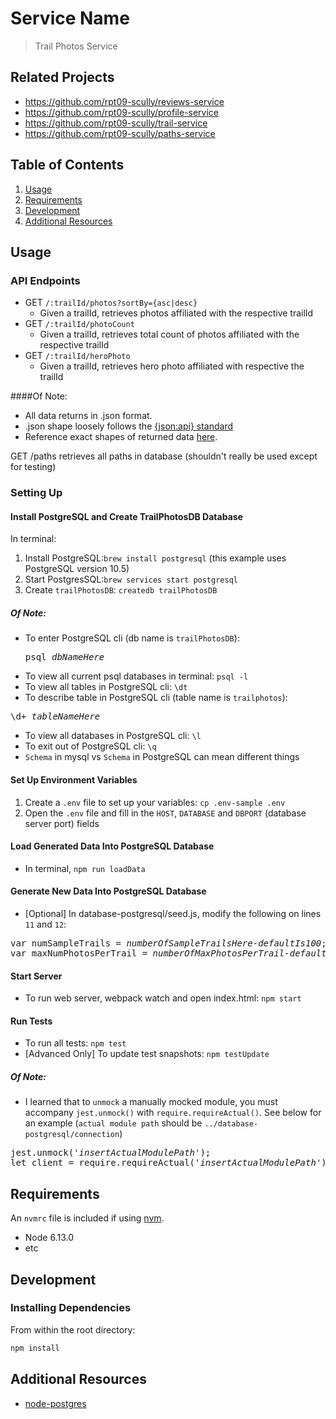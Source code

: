# Service Name

> Trail Photos Service

## Related Projects

  - https://github.com/rpt09-scully/reviews-service
  - https://github.com/rpt09-scully/profile-service
  - https://github.com/rpt09-scully/trail-service
  - https://github.com/rpt09-scully/paths-service

## Table of Contents

1. [Usage](#Usage)
1. [Requirements](#requirements)
1. [Development](#development)
1. [Additional Resources](#additional-resources)

## Usage
### API Endpoints
+ GET `/:trailId/photos?sortBy={asc|desc}`
  - Given a trailId, retrieves photos affiliated with the respective trailId
+ GET `/:trailId/photoCount`
  - Given a trailId, retrieves total count of photos affiliated with the respective trailId
+ GET `/:trailId/heroPhoto`
  - Given a trailId, retrieves hero photo affiliated with respective the trailId

####Of Note:
+ All data returns in .json format.
+ .json shape loosely follows the [{json:api} standard](https://jsonapi.org/)
+ Reference exact shapes of returned data [here](example-data/).

GET /paths
retrieves all paths in database (shouldn't really be used except for testing)
### Setting Up

#### Install PostgreSQL and Create TrailPhotosDB Database

In terminal:
1. Install PostgreSQL:`brew install postgresql` (this example uses PostgreSQL version 10.5)
2. Start PostgresSQL:`brew services start postgresql`
3. Create `trailPhotosDB`: `createdb trailPhotosDB`

##### Of Note:
+ To enter PostgreSQL cli (db name is `trailPhotosDB`): <pre>psql <i>dbNameHere</i></pre>
+ To view all current psql databases in terminal: `psql -l`
+ To view all tables in PostgreSQL cli: `\dt`
+ To describe table in PostgreSQL cli (table name is `trailphotos`):
<pre>
\d+ <i>tableNameHere</i>
</pre>
+ To view all databases in PostgreSQL cli: `\l`
+ To exit out of PostgreSQL cli: `\q`
+ `Schema` in mysql vs `Schema` in PostgreSQL can mean different things

#### Set Up Environment Variables
1. Create a `.env` file to set up your variables: `cp .env-sample .env`
2. Open the `.env` file and fill in the `HOST`, `DATABASE` and `DBPORT` (database server port) fields

#### Load Generated Data Into PostgreSQL Database
+ In terminal, `npm run loadData`

#### Generate New Data Into PostgreSQL Database
+ [Optional] In database-postgresql/seed.js, modify the following on lines `11` and `12`:
<pre>
var numSampleTrails = <i>numberOfSampleTrailsHere-defaultIs100</i>;
var maxNumPhotosPerTrail = <i>numberOfMaxPhotosPerTrail-defaultIs5</i>;
</pre>

#### Start Server
+ To run web server, webpack watch and open index.html: `npm start`

#### Run Tests
+ To run all tests: `npm test`
+ [Advanced Only] To update test snapshots: `npm testUpdate`
##### Of Note:
+ I learned that to `unmock` a manually mocked module, you must accompany `jest.unmock()` with `require.requireActual()`.  See below for an example  (`actual module path` should be `../database-postgresql/connection`)
<pre>
jest.unmock('<i>insertActualModulePath</i>');
let client = require.requireActual('<i>insertActualModulePath</i>');
</pre>

## Requirements

An `nvmrc` file is included if using [nvm](https://github.com/creationix/nvm).

- Node 6.13.0
- etc

## Development

### Installing Dependencies

From within the root directory:

```sh
npm install
```

## Additional Resources
+ [node-postgres](https://node-postgres.com)